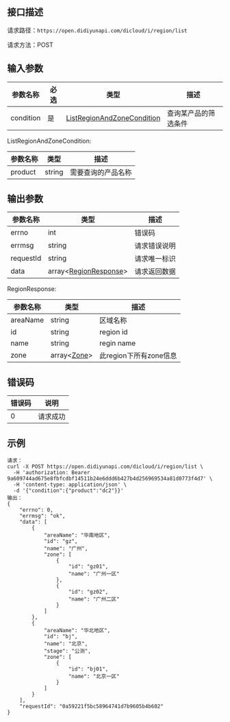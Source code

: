## 接口描述
请求路径：`https://open.didiyunapi.com/dicloud/i/region/list`

请求方法：POST

## 输入参数
|参数名称 | 必选 | 类型 | 描述|
|--------|-----|-----|-----|
| condition   | 是 | [ListRegionAndZoneCondition](#ListRegionAndZoneCondition)  | 查询某产品的筛选条件  |

<span id="ListRegionAndZoneCondition"></span>
ListRegionAndZoneCondition:

|参数名称  | 类型 | 描述|
|--------|-----|-----|
| product | string  |  需要查询的产品名称 |

## 输出参数
|参数名称  | 类型 | 描述|
|--------|-----|-----|
|errno | int  |错误码 |
|errmsg|string|请求错误说明	|
|requestId |string|请求唯一标识 |
|data | array<[RegionResponse](#RegionResponse)>	 | 请求返回数据 | 

<span id="RegionResponse"></span>
RegionResponse:

|参数名称  | 类型 | 描述|
|--------|-----|-----|
| areaName | string  |  区域名称 |
| id       | string  |  region id |
| name     | string   |  regin name |
| zone     | array<[Zone](/static/docs-content/products/通用响应结构.md#Zone)> | 此region下所有zone信息 |

## 错误码
|错误码 | 说明    |
|------|--------|
| 0    | 请求成功  |

## 示例

```
请求：
curl -X POST https://open.didiyunapi.com/dicloud/i/region/list \
  -H 'authorization: Bearer 9a609744ad675e8fbfcdbf14511b24e6ddd6b427b4d256969534a81d0773f4d7' \
  -H 'content-type: application/json' \
  -d '{"condition":{"product":"dc2"}}'
输出：
{
	"errno": 0,
	"errmsg": "ok",
	"data": [
		{
			"areaName": "华南地区",
			"id": "gz",
			"name": "广州",
			"zone": [
				{
					"id": "gz01",
					"name": "广州一区"
				},
				{
					"id": "gz02",
					"name": "广州二区"
				}
			]
		},
		{
			"areaName": "华北地区",
			"id": "bj",
			"name": "北京",
			"stage": "公测",
			"zone": [
				{
					"id": "bj01",
					"name": "北京一区"
				}
			]
		}
	],
	"requestId": "0a59221f5bc58964741d7b9605b4b602"
}
```
